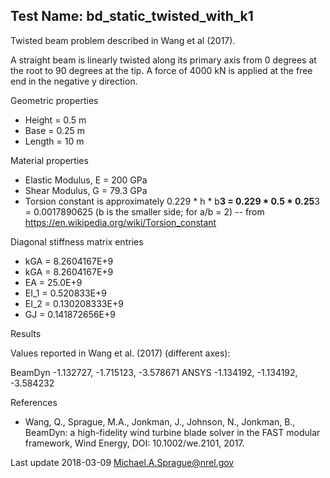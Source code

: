 Test Name: bd_static_twisted_with_k1
------------------------------------

Twisted beam problem described in Wang et al (2017).

A straight beam is linearly twisted along its primary axis from 0 degrees at the
root to 90 degrees at the tip. A force of 4000 kN is applied at the free end in the 
negative y direction.

Geometric properties

- Height = 0.5 m
- Base = 0.25 m
- Length = 10 m 

Material properties

- Elastic Modulus, E = 200 GPa
- Shear Modulus, G = 79.3 GPa
- Torsion constant is approximately 0.229 * h * b**3 = 0.229 * 0.5 * 0.25**3 = 0.0017890625 (b is the smaller side; for a/b = 2)
-- from https://en.wikipedia.org/wiki/Torsion_constant

Diagonal stiffness matrix entries

- kGA = 8.2604167E+9
- kGA = 8.2604167E+9
- EA = 25.0E+9
- EI_1 = 0.520833E+9
- EI_2 = 0.130208333E+9
- GJ = 0.141872656E+9

Results

Values reported in Wang et al. (2017) (different axes):

BeamDyn -1.132727, -1.715123, -3.578671
ANSYS -1.134192, -1.134192, -3.584232

References

- Wang, Q., Sprague, M.A., Jonkman, J., Johnson, N., Jonkman, B., BeamDyn: a high-fidelity wind turbine blade solver in the FAST modular framework, Wind Energy, DOI: 10.1002/we.2101, 2017.

Last update
2018-03-09 Michael.A.Sprague@nrel.gov
